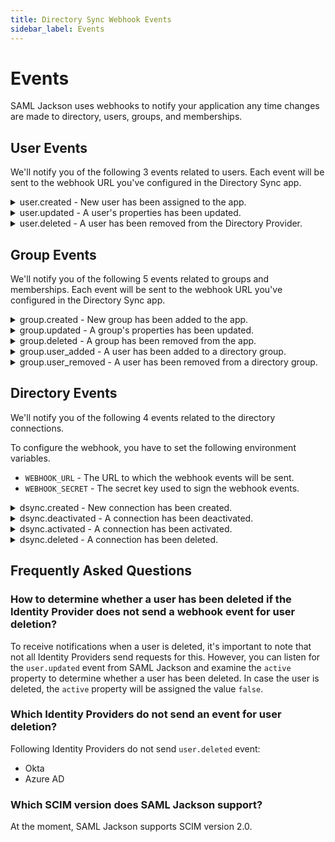 ```yaml
---
title: Directory Sync Webhook Events
sidebar_label: Events
---
```


# Events

SAML Jackson uses webhooks to notify your application any time changes are made to directory, users, groups, and memberships.

## User Events

We'll notify you of the following 3 events related to users. Each event will be sent to the webhook URL you've configured in the Directory Sync app.

<details>
  <summary>user.created - New user has been assigned to the app.</summary>
  <p>

```json
{
  "directory_id": "58b5cd9dfaa39d47eb8f5f88631f9a629a232016",
  "event": "user.created",
  "tenant": "boxyhq",
  "product": "jackson",
  "data": {
    "id": "038e767b-9bc6-4dbd-975e-fbc38a8e7d82",
    "first_name": "Deepak",
    "last_name": "Prabhakara",
    "email": "deepak@boxyhq.com",
    "active": true,
    "raw": {
      "schemas": ["urn:ietf:params:scim:schemas:core:2.0:User"],
      "userName": "deepak@boxyhq.com",
      "name": {
        "givenName": "Deepak",
        "familyName": "Prabhakara"
      },
      "emails": [
        {
          "primary": true,
          "value": "deepak@boxyhq.com",
          "type": "work"
        }
      ],
      "title": "CEO",
      "displayName": "Deepak Prabhakara",
      "locale": "en-US",
      "externalId": "00u1ldzzogFkXFmvT5d7",
      "groups": [],
      "active": true,
      "id": "038e767b-9bc6-4dbd-975e-fbc38a8e7d82"
    }
  }
}
```

  </p>

</details>

<details>
  <summary>user.updated - A user's properties has been updated.</summary>
  <p>

```json
{
  "directory_id": "58b5cd9dfaa39d47eb8f5f88631f9a629a232016",
  "event": "user.updated",
  "tenant": "boxyhq",
  "product": "jackson",
  "data": {
    "id": "ebc31d6e-7d62-4f81-b9e5-eb5f1a04ee92",
    "first_name": "Kiran",
    "last_name": "Krishnan",
    "email": "kiran@boxyhq.com",
    "active": true,
    "raw": {
      "schemas": ["urn:ietf:params:scim:schemas:core:2.0:User"],
      "userName": "kiran@boxyhq.com",
      "name": {
        "givenName": "Kiran",
        "familyName": "Krishnan"
      },
      "emails": [
        {
          "primary": true,
          "value": "kiran@boxyhq.com",
          "type": "work"
        }
      ],
      "displayName": "Kiran Krishnan",
      "addresses": [
        {
          "primary": true,
          "region": "Kerala"
        }
      ],
      "locale": "en-US",
      "externalId": "00u3e3cmpdDydXdzV5d7",
      "active": true,
      "id": "ebc31d6e-7d62-4f81-b9e5-eb5f1a04ee92",
      "groups": []
    }
  }
}
```

  </p>
</details>

<details>
  <summary>user.deleted - A user has been removed from the Directory Provider.</summary>
  <p>

```json
{
  "directory_id": "58b5cd9dfaa39d47eb8f5f88631f9a629a232016",
  "event": "user.deleted",
  "tenant": "boxyhq",
  "product": "jackson",
  "data": {
    "id": "ebc31d6e-7d62-4f81-b9e5-eb5f1a04ee92",
    "first_name": "Kiran",
    "last_name": "Krishnan",
    "email": "kiran@boxyhq.com",
    "active": false,
    "raw": {
      "schemas": ["urn:ietf:params:scim:schemas:core:2.0:User"],
      "userName": "kiran@boxyhq.com",
      "name": {
        "givenName": "Kiran",
        "familyName": "Krishnan"
      },
      "emails": [
        {
          "primary": true,
          "value": "kiran@boxyhq.com",
          "type": "work"
        }
      ],
      "displayName": "Kiran Krishnan",
      "addresses": [
        {
          "primary": true,
          "region": "Kerala"
        }
      ],
      "locale": "en-US",
      "externalId": "00u3e3cmpdDydXdzV5d7",
      "active": false,
      "id": "ebc31d6e-7d62-4f81-b9e5-eb5f1a04ee92",
      "groups": []
    }
  }
}
```

  </p>
</details>

## Group Events

We'll notify you of the following 5 events related to groups and memberships. Each event will be sent to the webhook URL you've configured in the Directory Sync app.

<details>
  <summary>group.created - New group has been added to the app.</summary>
  <p>

```json
{
  "directory_id": "58b5cd9dfaa39d47eb8f5f88631f9a629a232016",
  "event": "group.created",
  "tenant": "boxyhq",
  "product": "jackson",
  "data": {
    "id": "29e3adde-b4bb-45fc-bf65-2b44f29fd6f6",
    "name": "dev",
    "raw": {
      "schemas": ["urn:ietf:params:scim:schemas:core:2.0:Group"],
      "displayName": "dev",
      "members": [],
      "id": "29e3adde-b4bb-45fc-bf65-2b44f29fd6f6"
    }
  }
}
```

  </p>
</details>

<details>
  <summary>group.updated - A group's properties has been updated.</summary>
  <p>

```json
{
  "directory_id": "58b5cd9dfaa39d47eb8f5f88631f9a629a232016",
  "event": "group.updated",
  "tenant": "boxyhq",
  "product": "jackson",
  "data": {
    "id": "29e3adde-b4bb-45fc-bf65-2b44f29fd6f6",
    "name": "developers",
    "raw": {
      "schemas": ["urn:ietf:params:scim:schemas:core:2.0:Group"],
      "displayName": "developers",
      "members": [],
      "id": "29e3adde-b4bb-45fc-bf65-2b44f29fd6f6"
    }
  }
}
```

  </p>
</details>

<details>
  <summary>group.deleted - A group has been removed from the app.</summary>
  <p>

```json
{
  "directory_id": "58b5cd9dfaa39d47eb8f5f88631f9a629a232016",
  "event": "group.deleted",
  "tenant": "boxyhq",
  "product": "jackson",
  "data": {
    "id": "29e3adde-b4bb-45fc-bf65-2b44f29fd6f6",
    "name": "developers",
    "raw": {
      "schemas": ["urn:ietf:params:scim:schemas:core:2.0:Group"],
      "displayName": "developers",
      "members": [],
      "id": "29e3adde-b4bb-45fc-bf65-2b44f29fd6f6"
    }
  }
}
```

  </p>
</details>

<details>
  <summary>group.user_added - A user has been added to a directory group.</summary>
  <p>

```json
{
  "directory_id": "58b5cd9dfaa39d47eb8f5f88631f9a629a232016",
  "event": "group.user_added",
  "tenant": "boxyhq",
  "product": "jackson",
  "data": {
    "id": "ebc31d6e-7d62-4f81-b9e5-eb5f1a04ee92",
    "first_name": "Kiran",
    "last_name": "Krishnan",
    "email": "kiran@boxyhq.com",
    "active": true,
    "raw": {
      "schemas": ["urn:ietf:params:scim:schemas:core:2.0:User"],
      "userName": "kiran@boxyhq.com",
      "name": {
        "givenName": "Kiran",
        "familyName": "Krishnan"
      },
      "emails": [
        {
          "primary": true,
          "value": "kiran@boxyhq.com",
          "type": "work"
        }
      ],
      "displayName": "Kiran Krishnan",
      "addresses": [
        {
          "primary": true,
          "region": "Kerala"
        }
      ],
      "locale": "en-US",
      "externalId": "00u3e3cmpdDydXdzV5d7",
      "active": true,
      "id": "ebc31d6e-7d62-4f81-b9e5-eb5f1a04ee92",
      "title": "Developer",
      "groups": []
    },
    "group": {
      "id": "29e3adde-b4bb-45fc-bf65-2b44f29fd6f6",
      "name": "developers",
      "raw": {
        "schemas": ["urn:ietf:params:scim:schemas:core:2.0:Group"],
        "displayName": "developers",
        "members": [],
        "id": "29e3adde-b4bb-45fc-bf65-2b44f29fd6f6"
      }
    }
  }
}
```

  </p>
</details>

<details>
  <summary>group.user_removed - A user has been removed from a directory group.</summary>
  <p>

```json
{
  "directory_id": "58b5cd9dfaa39d47eb8f5f88631f9a629a232016",
  "event": "group.user_removed",
  "tenant": "boxyhq",
  "product": "jackson",
  "data": {
    "id": "ebc31d6e-7d62-4f81-b9e5-eb5f1a04ee92",
    "first_name": "Kiran",
    "last_name": "Krishnan",
    "email": "kiran@boxyhq.com",
    "active": true,
    "raw": {
      "schemas": ["urn:ietf:params:scim:schemas:core:2.0:User"],
      "userName": "kiran@boxyhq.com",
      "name": {
        "givenName": "Kiran",
        "familyName": "Krishnan"
      },
      "emails": [
        {
          "primary": true,
          "value": "kiran@boxyhq.com",
          "type": "work"
        }
      ],
      "displayName": "Kiran Krishnan",
      "addresses": [
        {
          "primary": true,
          "region": "Kerala"
        }
      ],
      "locale": "en-US",
      "externalId": "00u3e3cmpdDydXdzV5d7",
      "active": true,
      "id": "ebc31d6e-7d62-4f81-b9e5-eb5f1a04ee92",
      "title": "Developer",
      "groups": []
    },
    "group": {
      "id": "29e3adde-b4bb-45fc-bf65-2b44f29fd6f6",
      "name": "developers",
      "raw": {
        "schemas": ["urn:ietf:params:scim:schemas:core:2.0:Group"],
        "displayName": "developers",
        "members": [],
        "id": "29e3adde-b4bb-45fc-bf65-2b44f29fd6f6"
      }
    }
  }
}
```

  </p>
</details>

## Directory Events

We'll notify you of the following 4 events related to the directory connections.

To configure the webhook, you have to set the following environment variables.

- `WEBHOOK_URL` - The URL to which the webhook events will be sent.
- `WEBHOOK_SECRET` - The secret key used to sign the webhook events.

<details>
<summary>
  dsync.created - New connection has been created.
</summary>
<p>

```json
{
  "event": "dsync.created",
  "tenant": "boxyhq",
  "product": "demo",
  "data": {
    "id": "d8aa6c93-c960-4925-9b31-4a4d2ad3bb44",
    "name": "Okta Directory",
    "type": "okta-scim-v2"
  }
}
```

</p>
</details>

<details>
<summary>
  dsync.deactivated - A connection has been deactivated.
</summary>
<p>

```json
{
  "event": "dsync.deactivated",
  "tenant": "boxyhq",
  "product": "demo",
  "data": {
    "id": "d8aa6c93-c960-4925-9b31-4a4d2ad3bb44",
    "name": "Okta Directory",
    "type": "okta-scim-v2"
  }
}
```

</p>
</details>

<details>
<summary>
  dsync.activated - A connection has been activated.
</summary>
<p>

```json
{
  "event": "dsync.activated",
  "tenant": "boxyhq",
  "product": "demo",
  "data": {
    "id": "d8aa6c93-c960-4925-9b31-4a4d2ad3bb44",
    "name": "Okta Directory",
    "type": "okta-scim-v2"
  }
}
```

</p>
</details>

<details>
<summary>
  dsync.deleted - A connection has been deleted.
</summary>
<p>

```json
{
  "event": "dsync.deleted",
  "tenant": "boxyhq",
  "product": "demo",
  "data": {
    "id": "d8aa6c93-c960-4925-9b31-4a4d2ad3bb44",
    "name": "Okta Directory",
    "type": "okta-scim-v2"
  }
}
```

</p>
</details>

## Frequently Asked Questions

### How to determine whether a user has been deleted if the Identity Provider does not send a webhook event for user deletion?

To receive notifications when a user is deleted, it's important to note that not all Identity Providers send requests for this. However, you can listen for the `user.updated` event from SAML Jackson and examine the `active` property to determine whether a user has been deleted. In case the user is deleted, the `active` property will be assigned the value `false`.

### Which Identity Providers do not send an event for user deletion?

Following Identity Providers do not send `user.deleted` event:

- Okta
- Azure AD

### Which SCIM version does SAML Jackson support?

At the moment, SAML Jackson supports SCIM version 2.0.

